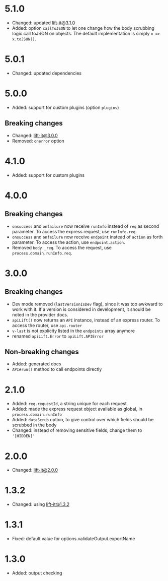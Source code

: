 # 5.1.0
* Changed: updated lift-it@3.1.0
* Added: option `callToJSON` to let one change how the body scrubbing logic call toJSON on objects. The default implementation is simply `x => x.toJSON()`.

# 5.0.1
* Changed: updated dependencies

# 5.0.0
* Added: support for custom plugins (option `plugins`)

## Breaking changes
* Changed: lift-it@3.0.0
* Removed: `onerror` option

# 4.1.0
* Added: support for custom plugins

# 4.0.0

## Breaking changes
* `onsuccess` and `onfailure` now receive `runInfo` instead of `req` as second parameter. To access the express request, use `runInfo.req`.
* `onsuccess` and `onfailure` now receive `endpoint` instead of `action` as forth parameter. To access the action, use `endpoint.action`.
* Removed `body._req`. To access the request, use `process.domain.runInfo.req`.

# 3.0.0

## Breaking changes
* Dev mode removed (`lastVersionIsDev` flag), since it was too awkward to work with it. If a version is considered in development, it should be noted in the provider docs.
* `apiLift()` now returns an `API` instance, instead of an express router. To access the router, use `api.router`
* `v-last` is not explicity listed in the `endpoints` array anymore
* renamed `apiLift.Error` to `apiLift.APIError`

## Non-breaking changes
* Added: generated docs
* `API#run()` method to call endpoints directly

# 2.1.0
* Added: `req.requestId`, a string unique for each request
* Added: made the express request object available as global, in `process.domain.runInfo`
* Added: `dataScrub` option, to give control over which fields should be scrubbed in the body
* Changed: instead of removing sensitive fields, change them to `'[HIDDEN]'`

# 2.0.0
* Changed: lift-it@2.0.0

# 1.3.2
* Changed: using lift-it@1.3.2

# 1.3.1
* Fixed: default value for options.validateOutput.exportName

# 1.3.0
* Added: output checking
